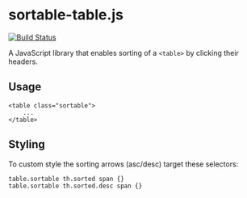# sortable-table.js

[![Build Status](http://img.shields.io/travis/Tyriar/sortable-table.js.svg?style=flat)](http://travis-ci.org/Tyriar/sortable-table.js)

A JavaScript library that enables sorting of a `<table>` by clicking their headers.

## Usage

    <table class="sortable">
        ...
    </table>

## Styling

To custom style the sorting arrows (asc/desc) target these selectors:

    table.sortable th.sorted span {}
    table.sortable th.sorted.desc span {}
